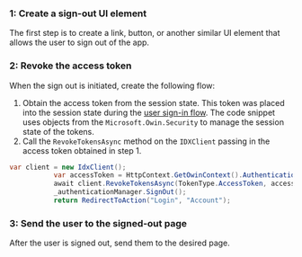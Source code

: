 ### 1: Create a sign-out UI element

The first step is to create a link, button, or another similar UI
element that allows the user to sign out of the app.

### 2: Revoke the access token

When the sign out is initiated, create the following flow:

1. Obtain the access token from the session state. This token was placed into
   the session state during the
   [user sign-in flow](/docs/guides/oie-embedded-sdk-use-case-basic-sign-in/aspnet/main/).
   The code snippet uses objects from the
  `Microsoft.Owin.Security` to manage the session state of the tokens.
1. Call the `RevokeTokensAsync` method on the `IDXClient` passing in the
   access token obtained in step 1.

```csharp
var client = new IdxClient();
           var accessToken = HttpContext.GetOwinContext().Authentication.User.Claims.FirstOrDefault(x => x.Type == "access_token");
           await client.RevokeTokensAsync(TokenType.AccessToken, accessToken.Value);
           _authenticationManager.SignOut();
           return RedirectToAction("Login", "Account");
```

### 3: Send the user to the signed-out page

After the user is signed out, send them to the desired page.
